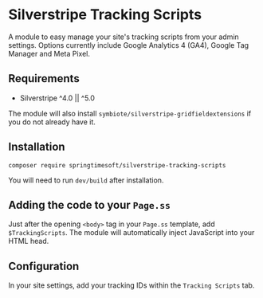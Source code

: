 # Silverstripe Tracking Scripts

A module to easy manage your site's tracking scripts from your admin settings.
Options currently include Google Analytics 4 (GA4), Google Tag Manager and Meta Pixel.


## Requirements

- Silverstripe ^4.0 || ^5.0

The module will also install `symbiote/silverstripe-gridfieldextensions` if you do not already have it.


## Installation

```shell
composer require springtimesoft/silverstripe-tracking-scripts
```
You will need to run `dev/build` after installation.


## Adding the code to your `Page.ss`

Just after the opening `<body>` tag in your `Page.ss` template, add `$TrackingScripts`.
The module will automatically inject JavaScript into your HTML head.


## Configuration

In your site settings, add your tracking IDs within the `Tracking Scripts` tab.

